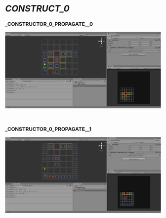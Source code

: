 
# _CONSTRUCT_0_

### _CONSTRUCTOR_0_PROPAGATE__0
![_](https://github.com/an-alch3mist/_CONSTRUCTOR/blob/main/_0/_CONSTRUCTOR_0_PROPAGATE__0.PNG)

<br>

### _CONSTRUCTOR_0_PROPAGATE__1
![_](https://github.com/an-alch3mist/_CONSTRUCTOR/blob/main/_0/_CONSTRUCTOR_0_PROPAGATE__1.PNG)

